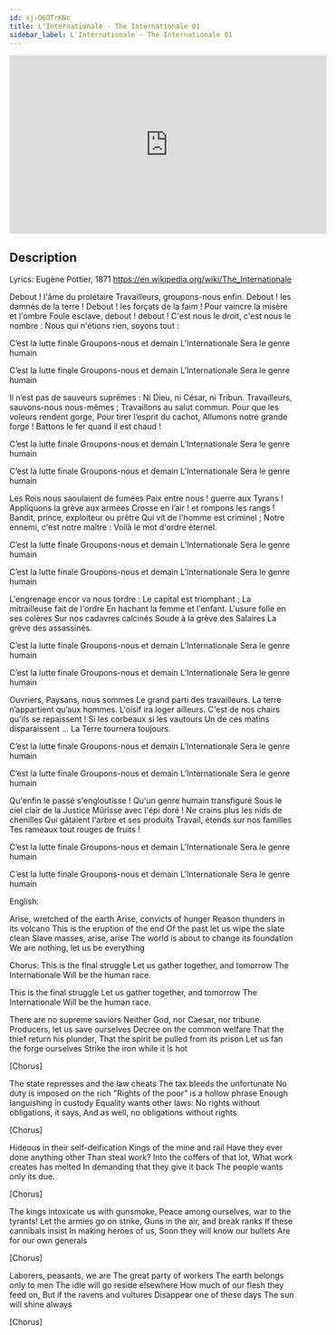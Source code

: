 ```yaml
---
id: xj-O6OTrKNc
title: L'Internationale - The Internationale 01
sidebar_label: L'Internationale - The Internationale 01
---
```


<iframe
  width="560"
  height="315"
  src="https://www.youtube.com/embed/xj-O6OTrKNc"
  title="YouTube video player"
  frameborder="0"
  allow="accelerometer; autoplay; clipboard-write; encrypted-media; gyroscope; picture-in-picture; web-share"
  referrerpolicy="strict-origin-when-cross-origin"
  allowfullscreen
></iframe>

## Description

Lyrics: Eugène Pottier, 1871
https://en.wikipedia.org/wiki/The_Internationale

Debout ! l'âme du prolétaire
Travailleurs, groupons-nous enfin.
Debout ! les damnés de la terre !
Debout ! les forçats de la faim !
Pour vaincre la misère et l'ombre
Foule esclave, debout ! debout !
C'est nous le droit, c'est nous le nombre :
Nous qui n'étions rien, soyons tout :

C’est la lutte finale
Groupons-nous et demain
L’Internationale
Sera le genre humain

C’est la lutte finale
Groupons-nous et demain
L’Internationale
Sera le genre humain


Il n’est pas de sauveurs suprêmes :
Ni Dieu, ni César, ni Tribun.
Travailleurs, sauvons-nous nous-mêmes ;
Travaillons au salut commun.
Pour que les voleurs rendent gorge,
Pour tirer l’esprit du cachot,
Allumons notre grande forge !
Battons le fer quand il est chaud !

C’est la lutte finale
Groupons-nous et demain
L’Internationale
Sera le genre humain

C’est la lutte finale
Groupons-nous et demain
L’Internationale
Sera le genre humain


Les Rois nous saoulaient de fumées
Paix entre nous ! guerre aux Tyrans !
Appliquons la grève aux armées
Crosse en l’air ! et rompons les rangs !
Bandit, prince, exploiteur ou prêtre
Qui vit de l'homme est criminel ;
Notre ennemi, c'est notre maître :
Voilà le mot d'ordre éternel.

C’est la lutte finale
Groupons-nous et demain
L’Internationale
Sera le genre humain

C’est la lutte finale
Groupons-nous et demain
L’Internationale
Sera le genre humain


L'engrenage encor va nous tordre :
Le capital est triomphant ;
La mitrailleuse fait de l'ordre
En hachant la femme et l'enfant.
L'usure folle en ses colères
Sur nos cadavres calcinés
Soude à la grève des Salaires
La grève des assassinés.

C’est la lutte finale
Groupons-nous et demain
L’Internationale
Sera le genre humain

C’est la lutte finale
Groupons-nous et demain
L’Internationale
Sera le genre humain


Ouvriers, Paysans, nous sommes
Le grand parti des travailleurs.
La terre n’appartient qu’aux hommes.
L'oisif ira loger ailleurs.
C'est de nos chairs qu'ils se repaissent !
Si les corbeaux si les vautours
Un de ces matins disparaissent …
La Terre tournera toujours.

C’est la lutte finale
Groupons-nous et demain
L’Internationale
Sera le genre humain

C’est la lutte finale
Groupons-nous et demain
L’Internationale
Sera le genre humain


Qu'enfin le passé s'engloutisse !
Qu'un genre humain transfiguré
Sous le ciel clair de la Justice
Mûrisse avec l'épi doré !
Ne crains plus les nids de chenilles
Qui gâtaient l'arbre et ses produits
Travail, étends sur nos familles
Tes rameaux tout rouges de fruits !

C’est la lutte finale
Groupons-nous et demain
L’Internationale
Sera le genre humain

C’est la lutte finale
Groupons-nous et demain
L’Internationale
Sera le genre humain

English:

Arise, wretched of the earth
Arise, convicts of hunger
Reason thunders in its volcano
This is the eruption of the end
Of the past let us wipe the slate clean
Slave masses, arise, arise
The world is about to change its foundation
We are nothing, let us be everything

Chorus:
This is the final struggle
Let us gather together, and tomorrow
The Internationale
Will be the human race.

This is the final struggle
Let us gather together, and tomorrow
The Internationale
Will be the human race.


There are no supreme saviors
Neither God, nor Caesar, nor tribune.
Producers, let us save ourselves
Decree on the common welfare
That the thief return his plunder,
That the spirit be pulled from its prison
Let us fan the forge ourselves
Strike the iron while it is hot

[Chorus]

The state represses and the law cheats
The tax bleeds the unfortunate
No duty is imposed on the rich
"Rights of the poor" is a hollow phrase
Enough languishing in custody
Equality wants other laws:
No rights without obligations, it says,
And as well, no obligations without rights

[Chorus]

Hideous in their self-deification
Kings of the mine and rail
Have they ever done anything other
Than steal work?
Into the coffers of that lot,
What work creates has melted
In demanding that they give it back
The people wants only its due.

[Chorus]

The kings intoxicate us with gunsmoke,
Peace among ourselves, war to the tyrants!
Let the armies go on strike,
Guns in the air, and break ranks
If these cannibals insist
In making heroes of us,
Soon they will know our bullets
Are for our own generals

[Chorus]

Laborers, peasants, we are
The great party of workers
The earth belongs only to men
The idle will go reside elsewhere
How much of our flesh they feed on,
But if the ravens and vultures
Disappear one of these days
The sun will shine always

[Chorus]
